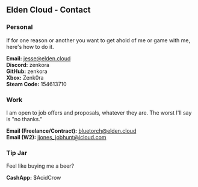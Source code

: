 ## Elden Cloud - Contact
### Personal
If for one reason or another you want to get ahold of me or game with me,
here's how to do it.

**Email:** [jesse@elden.cloud](mailto:jesse@elden.cloud) </br>
**Discord:** zenkora </br>
**GitHub:** zenkora </br>
**Xbox:** Zenk0ra </br>
**Steam Code:** 154613710

### Work
I am open to job offers and proposals, whatever they are. The worst I'll say is
"no thanks."

**Email (Freelance/Contract):** [bluetorch@elden.cloud](mailto:bluetorch@elden.cloud) </br>
**Email (W2):** [jjones_jobhunt@icloud.com](mailto:jjones_jobhunt@icloud.com)

### Tip Jar
Feel like buying me a beer?

**CashApp:** $AcidCrow
